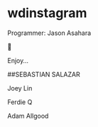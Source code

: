 # wdinstagram

Programmer:  Jason Asahara

:tada:

Enjoy… 


##SEBASTIAN SALAZAR

Joey Lin


Ferdie Q

Adam Allgood
